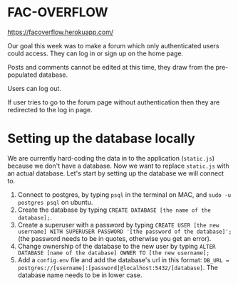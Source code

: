 # FAC-OVERFLOW

https://facoverflow.herokuapp.com/

Our goal this week was to make a forum which only authenticated users could access. They can log in or sign up on the home page. 

Posts and comments cannot be edited at this time, they draw from the pre-populated database.

Users can log out.

If user tries to go to the forum page without authentication then they are redirected to the log in page.


  # Setting up the database locally

We are currently hard-coding the data in to the application (`static.js`) because we don't have a database. Now we want to replace `static.js` with an actual database. Let's start by setting up the database we will connect to.

1. Connect to postgres, by typing `psql` in the terminal on MAC, and `sudo -u postgres psql` on ubuntu.
1. Create the database by typing `CREATE DATABASE [the name of the database];`.
1. Create a superuser with a password by typing `CREATE USER [the new username] WITH SUPERUSER PASSWORD '[the password of the database]';` (the password needs to be in quotes, otherwise you get an error).
1. Change ownership of the database to the new user by typing `ALTER DATABASE [name of the database] OWNER TO [the new username];`
1. Add a `config.env` file and add the database's url in this format:
`DB_URL = postgres://[username]:[password]@localhost:5432/[database]`. The database name needs to be in lower case.
